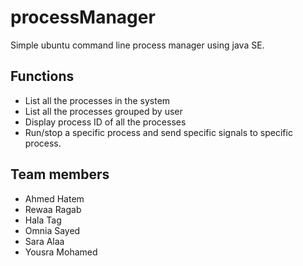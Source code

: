 # processManager
Simple ubuntu command line process manager using java SE.

## Functions

- List all the processes in the system
- List all the processes grouped by user
- Display process ID of all the processes
- Run/stop a specific process and send specific signals to specific process.

## Team members

- Ahmed Hatem 
- Rewaa Ragab 
- Hala Tag 
- Omnia Sayed
- Sara Alaa
- Yousra Mohamed
